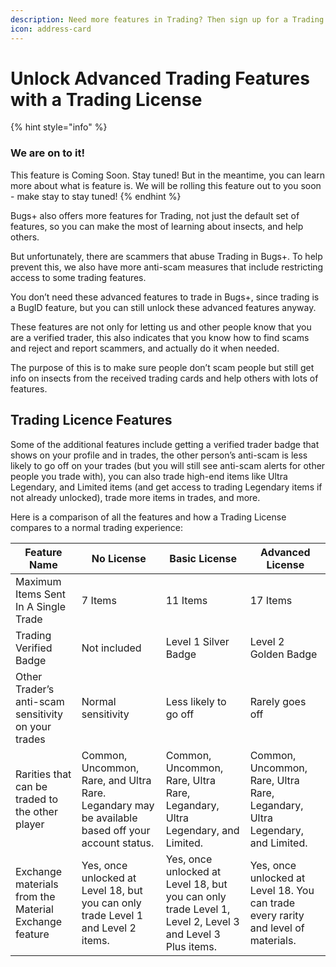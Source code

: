 ```yaml
---
description: Need more features in Trading? Then sign up for a Trading Licence!
icon: address-card
---
```


# Unlock Advanced Trading Features with a Trading License

{% hint style="info" %}
### We are on to it!

This feature is Coming Soon. Stay tuned! But in the meantime, you can learn more about what is feature is. We will be rolling this feature out to you soon - make stay to stay tuned!
{% endhint %}

Bugs+ also offers more features for Trading, not just the default set of features, so you can make the most of learning about insects, and help others.

But unfortunately, there are scammers that abuse Trading in Bugs+. To help prevent this, we also have more anti-scam measures that include restricting access to some trading features.

You don’t need these advanced features to trade in Bugs+, since trading is a BugID feature, but you can still unlock these advanced features anyway.

These features are not only for letting us and other people know that you are a verified trader, this also indicates that you know how to find scams and reject and report scammers, and actually do it when needed.

The purpose of this is to make sure people don’t scam people but still get info on insects from the received trading cards and help others with lots of features.

## Trading Licence Features

Some of the additional features include getting a verified trader badge that shows on your profile and in trades, the other person’s anti-scam is less likely to go off on your trades (but you will still see anti-scam alerts for other people you trade with), you can also trade high-end items like Ultra Legendary, and Limited items (and get access to trading Legendary items if not already unlocked), trade more items in trades, and more.

Here is a comparison of all the features and how a Trading License compares to a normal trading experience:

| Feature Name                                          | No License                                                                                        | Basic License                                                                                            | Advanced License                                                                   |
| ----------------------------------------------------- | ------------------------------------------------------------------------------------------------- | -------------------------------------------------------------------------------------------------------- | ---------------------------------------------------------------------------------- |
| Maximum Items Sent In A Single Trade                  | 7 Items                                                                                           | 11 Items                                                                                                 | 17 Items                                                                           |
| Trading Verified Badge                                | Not included                                                                                      | Level 1 Silver Badge                                                                                     | Level 2 Golden Badge                                                               |
| Other Trader’s anti-scam sensitivity on your trades   | Normal sensitivity                                                                                | Less likely to go off                                                                                    | Rarely goes off                                                                    |
| Rarities that can be traded to the other player       | Common, Uncommon, Rare, and Ultra Rare. Legandary may be available based off your account status. | Common, Uncommon, Rare, Ultra Rare, Legandary, Ultra Legendary, and Limited.                             | Common, Uncommon, Rare, Ultra Rare, Legandary, Ultra Legendary, and Limited.       |
| Exchange materials from the Material Exchange feature | Yes, once unlocked at Level 18, but you can only trade Level 1 and Level 2 items.                 | Yes, once unlocked at Level 18, but you can only trade Level 1, Level 2, Level 3 and Level 3 Plus items. | Yes, once unlocked at Level 18. You can trade every rarity and level of materials. |
